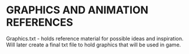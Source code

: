 # GRAPHICS AND ANIMATION REFERENCES

Graphics.txt - holds reference material for possible ideas and inspiration. Will later create a final txt file to hold graphics that will be used in game.